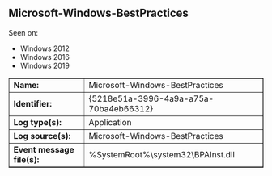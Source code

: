 ## Microsoft-Windows-BestPractices

Seen on:
* Windows 2012
* Windows 2016
* Windows 2019

<table border="1" class="docutils">
  <tbody>
    <tr>
      <td><b>Name:</b></td>
      <td>Microsoft-Windows-BestPractices</td>
    </tr>
    <tr>
      <td><b>Identifier:</b></td>
      <td>{5218e51a-3996-4a9a-a75a-70ba4eb66312}</td>
    </tr>
    <tr>
      <td><b>Log type(s):</b></td>
      <td>Application</td>
    </tr>
    <tr>
      <td><b>Log source(s):</b></td>
      <td>Microsoft-Windows-BestPractices</td>
    </tr>
    <tr>
      <td><b>Event message file(s):</b></td>
      <td>%SystemRoot%\system32\BPAInst.dll</td>
    </tr>
  </tbody>
</table>

&nbsp;

